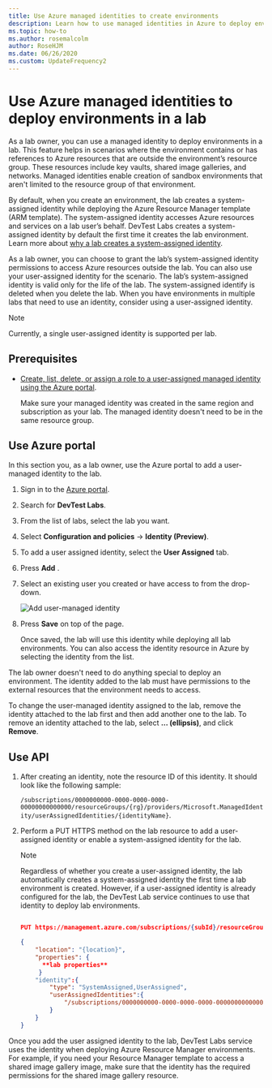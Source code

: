 ```yaml
---
title: Use Azure managed identities to create environments
description: Learn how to use managed identities in Azure to deploy environments in a lab in Azure DevTest Labs. 
ms.topic: how-to
ms.author: rosemalcolm
author: RoseHJM
ms.date: 06/26/2020
ms.custom: UpdateFrequency2
---
```


# Use Azure managed identities to deploy environments in a lab 

As a lab owner, you can use a managed identity to deploy environments in a lab. This feature helps in scenarios where the environment contains or has references to Azure resources that are outside the environment’s resource group. These resources include key vaults, shared image galleries, and networks. Managed identities enable creation of sandbox environments that aren't limited to the resource group of that environment. 

By default, when you create an environment, the lab creates a system-assigned identity while deploying the Azure Resource Manager template (ARM template). The system-assigned identity accesses Azure resources and services on a lab user’s behalf. DevTest Labs creates a system-assigned identity by default the first time it creates the lab environment. Learn more about [why a lab creates a system-assigned identity](configure-lab-identity.md#scenarios-for-using-labs-system-assigned-identity). 

As a lab owner, you can choose to grant the lab’s system-assigned identity permissions to access Azure resources outside the lab. You can also use your user-assigned identity for the scenario. The lab’s system-assigned identity is valid only for the life of the lab. The system-assigned identify is deleted when you delete the lab. When you have environments in multiple labs that need to use an identity, consider using a user-assigned identity.  

> [!NOTE]
> Currently, a single user-assigned identity is supported per lab. 

## Prerequisites

- [Create, list, delete, or assign a role to a user-assigned managed identity using the Azure portal](../active-directory/managed-identities-azure-resources/how-to-manage-ua-identity-portal.md). 
    
    Make sure your managed identity was created in the same region and subscription as your lab. The managed identity doesn't need to be in the same resource group.

## Use Azure portal

In this section you, as a lab owner, use the Azure portal to add a user-managed identity to the lab. 

1. Sign in to the [Azure portal](https://portal.azure.com).
1. Search for **DevTest Labs**.
1. From the list of labs, select the lab you want.
1. Select **Configuration and policies** -> **Identity (Preview)**. 
1. To add a user assigned identity, select the **User Assigned** tab.
1. Press **Add** .
1. Select an existing user you created or have access to from the drop-down.
 
    ![Add user-managed identity](./media/use-managed-identities-environments/add-user-managed-identity.png)
1. Press **Save** on top of the page.

    Once saved, the lab will use this identity while deploying all lab environments. You can also access the identity resource in Azure by selecting the identity from the list. 

The lab owner doesn't need to do anything special to deploy an environment. The identity added to the lab must have permissions to the external resources that the environment needs to access. 

To change the user-managed identity assigned to the lab, remove the identity attached to the lab first and then add another one to the lab. To remove an identity attached to the lab, select **... (ellipsis)**, and click **Remove**. 

## Use API

1. After creating an identity, note the resource ID of this identity. It should look like the following sample: 

    `/subscriptions/0000000000-0000-0000-0000-00000000000000/resourceGroups/{rg}/providers/Microsoft.ManagedIdentity/userAssignedIdentities/{identityName}`.

1. Perform a PUT HTTPS method on the lab resource to add a user-assigned identity or enable a system-assigned identity for the lab.

   > [!NOTE]
   > Regardless of whether you create a user-assigned identity, the lab automatically creates a system-assigned identity the first time a lab environment is created. However, if a user-assigned identity is already configured for the lab, the DevTest Lab service continues to use that identity to deploy lab environments. 
 
    ```json
    
    PUT https://management.azure.com/subscriptions/{subId}/resourceGroups/{rg}/providers/Microsoft.Devtestlab/labs/{labname}

    {
        "location": "{location}",
        "properties": {
          **lab properties**
         } 
        "identity":{
            "type": "SystemAssigned,UserAssigned",
            "userAssignedIdentities":{
                "/subscriptions/0000000000-0000-0000-0000-00000000000000/resourceGroups/{rg}/providers/Microsoft.ManagedIdentity/userAssignedIdentities/{identityName}":{}
            }
        } 
    }
    
    ```
 
Once you add the user assigned identity to the lab, DevTest Labs service uses the identity when deploying Azure Resource Manager environments. For example, if you need your Resource Manager template to access a shared image gallery image, make sure that the identity has the required permissions for the shared image gallery resource. 
